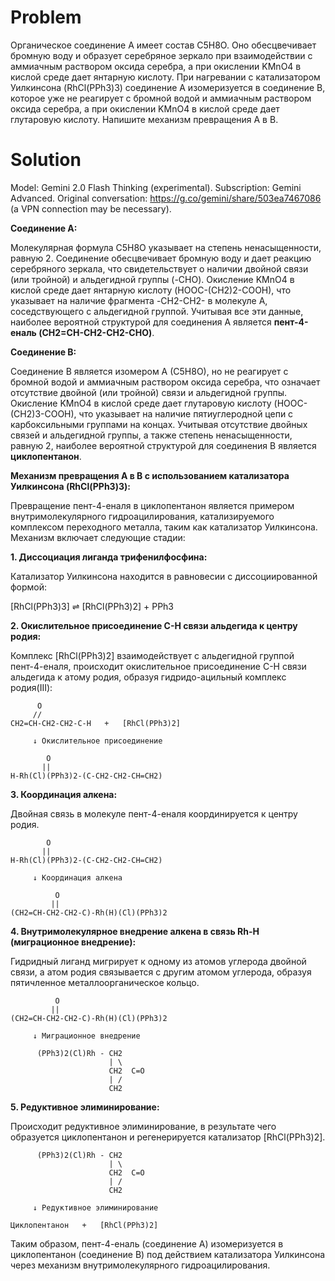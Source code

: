 # Problem

Органическое соединение А имеет состав C5H8O. Оно обесцвечивает бромную воду и образует серебряное зеркало при взаимодействии с аммиачным раствором оксида серебра, а при окислении KMnO4 в кислой среде дает янтарную кислоту. При нагревании с катализатором Уилкинсона (RhCl(PPh3)3) соединение А изомеризуется в соединение B, которое уже не реагирует с бромной водой и аммиачным раствором оксида серебра, а при окислении KMnO4 в кислой среде дает глутаровую кислоту. Напишите механизм превращения A в B.

# Solution

Model: Gemini 2.0 Flash Thinking (experimental).
Subscription: Gemini Advanced.
Original conversation: https://g.co/gemini/share/503ea7467086 (a VPN connection may be necessary).

**Соединение А:**

Молекулярная формула C5H8O указывает на степень ненасыщенности, равную 2. Соединение обесцвечивает бромную воду и дает реакцию серебряного зеркала, что свидетельствует о наличии двойной связи (или тройной) и альдегидной группы (-CHO). Окисление KMnO4 в кислой среде дает янтарную кислоту (HOOC-(CH2)2-COOH), что указывает на наличие фрагмента -CH2-CH2- в молекуле А, соседствующего с альдегидной группой. Учитывая все эти данные, наиболее вероятной структурой для соединения А является **пент-4-еналь (CH2=CH-CH2-CH2-CHO)**.

**Соединение B:**

Соединение B является изомером A (C5H8O), но не реагирует с бромной водой и аммиачным раствором оксида серебра, что означает отсутствие двойной (или тройной) связи и альдегидной группы. Окисление KMnO4 в кислой среде дает глутаровую кислоту (HOOC-(CH2)3-COOH), что указывает на наличие пятиуглеродной цепи с карбоксильными группами на концах. Учитывая отсутствие двойных связей и альдегидной группы, а также степень ненасыщенности, равную 2, наиболее вероятной структурой для соединения B является **циклопентанон**.

**Механизм превращения A в B с использованием катализатора Уилкинсона (RhCl(PPh3)3):**

Превращение пент-4-еналя в циклопентанон является примером внутримолекулярного гидроацилирования, катализируемого комплексом переходного металла, таким как катализатор Уилкинсона. Механизм включает следующие стадии:

**1. Диссоциация лиганда трифенилфосфина:**

Катализатор Уилкинсона находится в равновесии с диссоциированной формой:

[RhCl(PPh3)3] ⇌ [RhCl(PPh3)2] + PPh3

**2. Окислительное присоединение C-H связи альдегида к центру родия:**

Комплекс [RhCl(PPh3)2] взаимодействует с альдегидной группой пент-4-еналя, происходит окислительное присоединение C-H связи альдегида к атому родия, образуя гидридо-ацильный комплекс родия(III):

```
      O
     //
CH2=CH-CH2-CH2-C-H   +   [RhCl(PPh3)2]

     ↓ Окислительное присоединение

        O
       ||
H-Rh(Cl)(PPh3)2-(C-CH2-CH2-CH=CH2)
```

**3. Координация алкена:**

Двойная связь в молекуле пент-4-еналя координируется к центру родия.

```
        O
       ||
H-Rh(Cl)(PPh3)2-(C-CH2-CH2-CH=CH2)

     ↓ Координация алкена

          O
         ||
(CH2=CH-CH2-CH2-C)-Rh(H)(Cl)(PPh3)2
```

**4. Внутримолекулярное внедрение алкена в связь Rh-H (миграционное внедрение):**

Гидридный лиганд мигрирует к одному из атомов углерода двойной связи, а атом родия связывается с другим атомом углерода, образуя пятичленное металлоорганическое кольцо.

```
          O
         ||
(CH2=CH-CH2-CH2-C)-Rh(H)(Cl)(PPh3)2

     ↓ Миграционное внедрение

      (PPh3)2(Cl)Rh - CH2
                      | \
                      CH2  C=O
                      | /
                      CH2
```

**5. Редуктивное элиминирование:**

Происходит редуктивное элиминирование, в результате чего образуется циклопентанон и регенерируется катализатор [RhCl(PPh3)2].

```
      (PPh3)2(Cl)Rh - CH2
                      | \
                      CH2  C=O
                      | /
                      CH2

     ↓ Редуктивное элиминирование

Циклопентанон   +   [RhCl(PPh3)2]
```

Таким образом, пент-4-еналь (соединение А) изомеризуется в циклопентанон (соединение В) под действием катализатора Уилкинсона через механизм внутримолекулярного гидроацилирования.